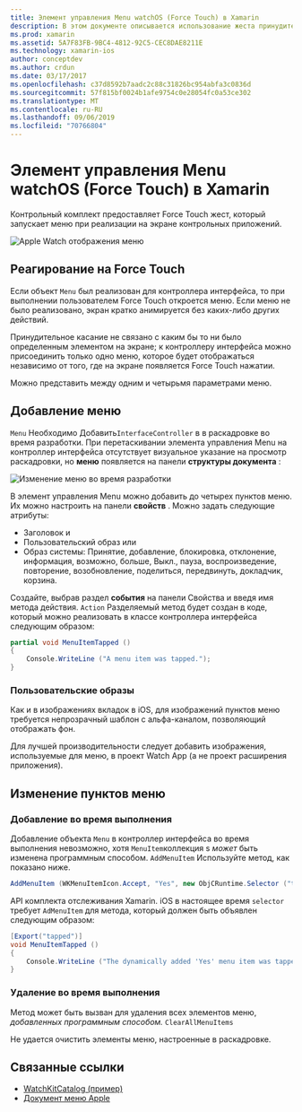```yaml
---
title: Элемент управления Menu watchOS (Force Touch) в Xamarin
description: В этом документе описывается использование жеста принудительного касания watchOS в Xamarin. В нем рассматривается реакция на принудительное касание, Добавление меню и изменение пунктов меню.
ms.prod: xamarin
ms.assetid: 5A7F83FB-9BC4-4812-92C5-CEC8DAE8211E
ms.technology: xamarin-ios
author: conceptdev
ms.author: crdun
ms.date: 03/17/2017
ms.openlocfilehash: c37d8592b7aadc2c88c31826bc954abfa3c0836d
ms.sourcegitcommit: 57f815bf0024b1afe9754c0e28054fc0a53ce302
ms.translationtype: MT
ms.contentlocale: ru-RU
ms.lasthandoff: 09/06/2019
ms.locfileid: "70766804"
---
```

# <a name="watchos-menu-control-force-touch-in-xamarin"></a>Элемент управления Menu watchOS (Force Touch) в Xamarin

Контрольный комплект предоставляет Force Touch жест, который запускает меню при реализации на экране контрольных приложений.

![](menu-images/menu.png "Apple Watch отображения меню")
<!-- watch image courtesy of http://infinitapps.com/bezel/ -->

## <a name="responding-to-force-touch"></a>Реагирование на Force Touch

Если объект `Menu` был реализован для контроллера интерфейса, то при выполнении пользователем Force Touch откроется меню. Если меню не было реализовано, экран кратко анимируется без каких-либо других действий.

Принудительное касание не связано с каким бы то ни было определенным элементом на экране; к контроллеру интерфейса можно присоединить только одно меню, которое будет отображаться независимо от того, где на экране появляется Force Touch нажатии.

Можно представить между одним и четырьмя параметрами меню.

## <a name="adding-a-menu"></a>Добавление меню

`Menu` Необходимо Добавить`InterfaceController` в в раскадровке во время разработки. При перетаскивании элемента управления Menu на контроллер интерфейса отсутствует визуальное указание на просмотр раскадровки, но **меню** появляется на панели **структуры документа** :

![](menu-images/menu-action.png "Изменение меню во время разработки")

В элемент управления Menu можно добавить до четырех пунктов меню. Их можно настроить на панели **свойств** . Можно задать следующие атрибуты:

- Заголовок и
- Пользовательский образ или
- Образ системы: Принятие, добавление, блокировка, отклонение, информация, возможно, больше, Выкл., пауза, воспроизведение, повторение, возобновление, поделиться, передвинуть, докладчик, корзина.

Создайте, выбрав раздел **события** на панели Свойства и введя имя метода действия. `Action` Разделяемый метод будет создан в коде, который можно реализовать в классе контроллера интерфейса следующим образом:

```csharp
partial void MenuItemTapped ()
{
    Console.WriteLine ("A menu item was tapped.");
}
```

### <a name="custom-images"></a>Пользовательские образы

Как и в изображениях вкладок в iOS, для изображений пунктов меню требуется непрозрачный шаблон с альфа-каналом, позволяющий отображать фон.

Для лучшей производительности следует добавить изображения, используемые для меню, в проект Watch App (а не проект расширения приложения).

## <a name="changing-the-menu-items"></a>Изменение пунктов меню

<!--
### Design Time Items

Menu items added the storyboard can be shown and hidden programmatically.
-->

### <a name="adding-at-runtime"></a>Добавление во время выполнения

Добавление объекта `Menu` в контроллер интерфейса во время выполнения невозможно, хотя `MenuItem`коллекция s *может* быть изменена программным способом.
`AddMenuItem` Используйте метод, как показано ниже.

```csharp
AddMenuItem (WKMenuItemIcon.Accept, "Yes", new ObjCRuntime.Selector ("tapped"));
```

API комплекта отслеживания Xamarin. iOS в настоящее время `selector` требует `AdMenuItem` для метода, который должен быть объявлен следующим образом:

```csharp
[Export("tapped")]
void MenuItemTapped ()
{
    Console.WriteLine ("The dynamically added 'Yes' menu item was tapped.");
}
```

### <a name="removing-at-runtime"></a>Удаление во время выполнения

Метод может быть вызван для удаления всех элементов меню, *добавленных программным способом.* `ClearAllMenuItems`

Не удается очистить элементы меню, настроенные в раскадровке.

## <a name="related-links"></a>Связанные ссылки

- [WatchKitCatalog (пример)](https://docs.microsoft.com/samples/xamarin/ios-samples/watchos-watchkitcatalog)
- [Документ меню Apple](https://developer.apple.com/library/prerelease/ios/documentation/General/Conceptual/WatchKitProgrammingGuide/Menus.html)
